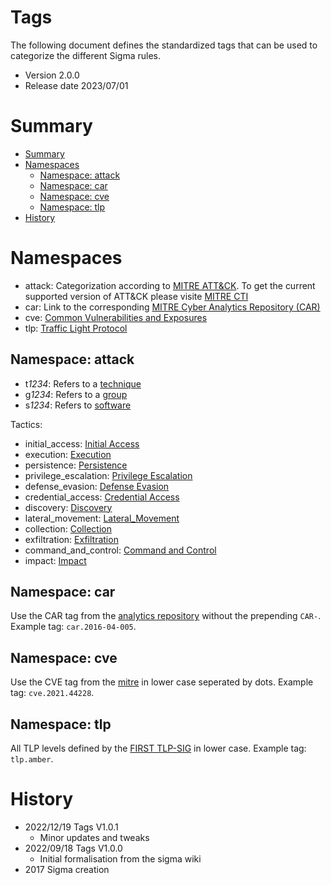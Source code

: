 # Tags <!-- omit in toc -->

The following document defines the standardized tags that can be used to categorize the different Sigma rules.

* Version 2.0.0
* Release date 2023/07/01

# Summary

- [Summary](#summary)
- [Namespaces](#namespaces)
  - [Namespace: attack](#namespace-attack)
  - [Namespace: car](#namespace-car)
  - [Namespace: cve](#namespace-cve)
  - [Namespace: tlp](#namespace-tlp)
- [History](#history)

# Namespaces

* attack: Categorization according to [MITRE ATT&CK](https://attack.mitre.org). To get the current supported version of ATT&CK please visite [MITRE CTI](https://github.com/mitre/cti)
* car: Link to the corresponding [MITRE Cyber Analytics Repository (CAR)](https://car.mitre.org/)
* cve: [Common Vulnerabilities and Exposures](https://www.cve.org/)
* tlp: [Traffic Light Protocol](https://www.first.org/tlp/)

## Namespace: attack

* t*1234*: Refers to a [technique](https://attack.mitre.org/wiki/All_Techniques)
* g*1234*: Refers to a [group](https://attack.mitre.org/wiki/Groups)
* s*1234*: Refers to [software](https://attack.mitre.org/wiki/Software)

Tactics:

* initial_access: [Initial Access](https://attack.mitre.org/tactics/TA0001/)
* execution: [Execution](https://attack.mitre.org/tactics/TA0002/)
* persistence: [Persistence](https://attack.mitre.org/tactics/TA0003/)
* privilege_escalation: [Privilege Escalation](https://attack.mitre.org/tactics/TA0004/)
* defense_evasion: [Defense Evasion](https://attack.mitre.org/tactics/TA0005/)
* credential_access: [Credential Access](https://attack.mitre.org/tactics/TA0006/)
* discovery: [Discovery](https://attack.mitre.org/tactics/TA0007/)
* lateral_movement: [Lateral_Movement](https://attack.mitre.org/tactics/TA0008/)
* collection: [Collection](https://attack.mitre.org/tactics/TA0009/)
* exfiltration: [Exfiltration](https://attack.mitre.org/tactics/TA0010/)
* command_and_control: [Command and Control](https://attack.mitre.org/tactics/TA0011/)
* impact: [Impact](https://attack.mitre.org/tactics/TA0040/)

## Namespace: car

Use the CAR tag from the [analytics repository](https://car.mitre.org/analytics/) without the prepending `CAR-`. Example tag: `car.2016-04-005`.

## Namespace: cve

Use the CVE tag from the [mitre](https://cve.mitre.org) in lower case seperated by dots. Example tag: `cve.2021.44228`.

## Namespace: tlp

All TLP levels defined by the [FIRST TLP-SIG](https://www.first.org/tlp/) in lower case. Example tag: `tlp.amber`.

# History

* 2022/12/19 Tags V1.0.1
  * Minor updates and tweaks
* 2022/09/18 Tags V1.0.0
  * Initial formalisation from the sigma wiki
* 2017 Sigma creation

